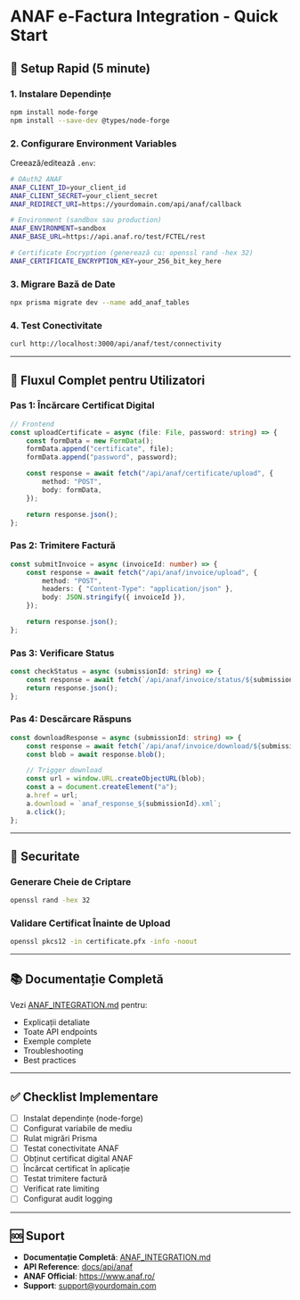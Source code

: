 # ANAF e-Factura Integration - Quick Start

## 🚀 Setup Rapid (5 minute)

### 1. Instalare Dependințe

```bash
npm install node-forge
npm install --save-dev @types/node-forge
```

### 2. Configurare Environment Variables

Creează/editează `.env`:

```bash
# OAuth2 ANAF
ANAF_CLIENT_ID=your_client_id
ANAF_CLIENT_SECRET=your_client_secret
ANAF_REDIRECT_URI=https://yourdomain.com/api/anaf/callback

# Environment (sandbox sau production)
ANAF_ENVIRONMENT=sandbox
ANAF_BASE_URL=https://api.anaf.ro/test/FCTEL/rest

# Certificate Encryption (generează cu: openssl rand -hex 32)
ANAF_CERTIFICATE_ENCRYPTION_KEY=your_256_bit_key_here
```

### 3. Migrare Bază de Date

```bash
npx prisma migrate dev --name add_anaf_tables
```

### 4. Test Conectivitate

```bash
curl http://localhost:3000/api/anaf/test/connectivity
```

---

## 📝 Fluxul Complet pentru Utilizatori

### Pas 1: Încărcare Certificat Digital

```typescript
// Frontend
const uploadCertificate = async (file: File, password: string) => {
	const formData = new FormData();
	formData.append("certificate", file);
	formData.append("password", password);

	const response = await fetch("/api/anaf/certificate/upload", {
		method: "POST",
		body: formData,
	});

	return response.json();
};
```

### Pas 2: Trimitere Factură

```typescript
const submitInvoice = async (invoiceId: number) => {
	const response = await fetch("/api/anaf/invoice/upload", {
		method: "POST",
		headers: { "Content-Type": "application/json" },
		body: JSON.stringify({ invoiceId }),
	});

	return response.json();
};
```

### Pas 3: Verificare Status

```typescript
const checkStatus = async (submissionId: string) => {
	const response = await fetch(`/api/anaf/invoice/status/${submissionId}`);
	return response.json();
};
```

### Pas 4: Descărcare Răspuns

```typescript
const downloadResponse = async (submissionId: string) => {
	const response = await fetch(`/api/anaf/invoice/download/${submissionId}`);
	const blob = await response.blob();

	// Trigger download
	const url = window.URL.createObjectURL(blob);
	const a = document.createElement("a");
	a.href = url;
	a.download = `anaf_response_${submissionId}.xml`;
	a.click();
};
```

---

## 🔐 Securitate

### Generare Cheie de Criptare

```bash
openssl rand -hex 32
```

### Validare Certificat Înainte de Upload

```bash
openssl pkcs12 -in certificate.pfx -info -noout
```

---

## 📚 Documentație Completă

Vezi [ANAF_INTEGRATION.md](./ANAF_INTEGRATION.md) pentru:

- Explicații detaliate
- Toate API endpoints
- Exemple complete
- Troubleshooting
- Best practices

---

## ✅ Checklist Implementare

- [ ] Instalat dependințe (node-forge)
- [ ] Configurat variabile de mediu
- [ ] Rulat migrări Prisma
- [ ] Testat conectivitate ANAF
- [ ] Obținut certificat digital ANAF
- [ ] Încărcat certificat în aplicație
- [ ] Testat trimitere factură
- [ ] Verificat rate limiting
- [ ] Configurat audit logging

---

## 🆘 Suport

- **Documentație Completă**: [ANAF_INTEGRATION.md](./ANAF_INTEGRATION.md)
- **API Reference**: [docs/api/anaf](./api/anaf.md)
- **ANAF Official**: https://www.anaf.ro/
- **Support**: support@yourdomain.com
